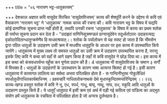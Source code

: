 +++
title = "०६ नारायण भट्ट-धातुकाव्यम्"

+++
देशकाल अज्ञात कवि वासुदेव विरचित 'वासुदेवविजयम्' काव्य की शेषपूर्ति करने के उद्देश्य से कवि एवं वैयाकरण 'नारायण भट्ट' ने 'धातुकाव्य' नामक काव्य की रचना की। कवि नारायण भट्ट के विषय में यद्यपि कोई प्रामाणिक सूचना प्राप्त नहीं होती है, तथापि उनकी रचना 'धातुकाव्य' के विषय में काव्य का प्रथम श्लोक ही पर्याप्त सूचना प्रदान कर देता है -
"उदाहृतं पाणिनिसूत्रमण्डलं प्राग्वासुदेवेन तदूर्ध्वतोऽपरः
उदाहरत्यद्य वृकोदरोदितान्धातून्क्रमेणैव हि माधवाश्रयात्।। श्लोक के पर्यालोचन से यह स्पष्ट हो जाता है कि भीमसेन द्वारा पठित धातुओं के उदाहरण उसी क्रम में माधवीय धातुवृत्ति के आधार पर इस काव्य में उपस्थापित किये जायेंगे।
धातुकाव्य में मुख्य लक्ष्य तो समस्त धातुओं का उसी क्रम में उदाहरण उपस्थापित करना है, परन्तु इसके लिए कवि ने कथा को वहाँ से आगे ग्रहण किया है जहाँ से कवि वासुदेव ने छोड़ दिया था। इस काव्य में इस कथा को कंसवधपर्यन्त पहुँचा कर पूर्णता प्रदान की है। 4 धातुकाव्य भी वासुदेवविजय के समान ३ सर्गों में विभक्त है। धातुओं के उदाहरणों के उपस्थापन के कारण भाषा अत्यन्त क्लिष्ट हो गई है। इसी कारण धातुकाव्य में काव्यगत लालित्य का सर्वथा अभाव परिलक्षित होता है -
स गान्दिनीभूरथ गोकुलैधितं स्पर्धालुधीगाधितकार्यबाधिनम् । व्रक्ष्यन्हरिं नाधितलोकनाथकं देथे मुधास्कुन्दितमन्तरिन्द्रियम् ।।
२२६
काव्य-खण्ड
प्रस्तुत श्लोक में कवि ने भू, एध, स्पर्ध, गाधू, बाघृ, नाथू, नाघ, दध, स्कुदि आदि धातुओं के उदाहरण प्रस्तुत किये हैं। ये धातुएँ धातुपाठ में इसी क्रम एवं अर्थ में पड़ी गई
कवित्व एवं पांडित्य का अद्भुत संयोग हमें धातुकाव्य के रचयिता में परिलक्षित होता है जो अन्यत्र दुर्लभप्राय है।
